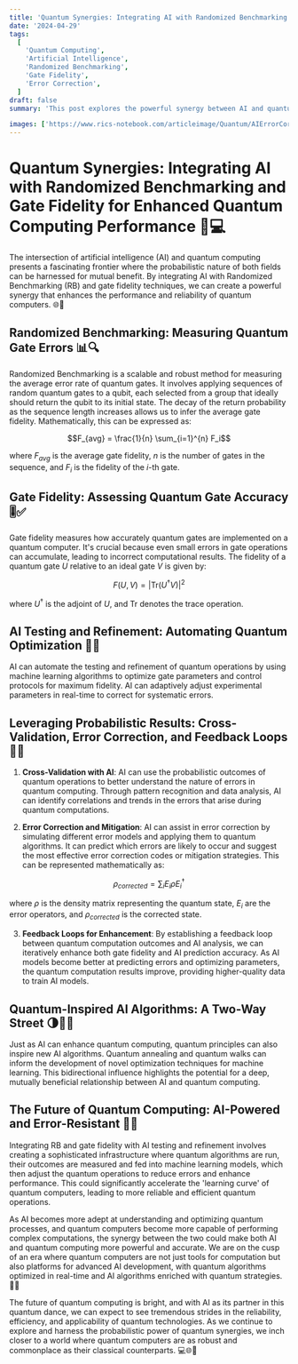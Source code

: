 ```yaml
---
title: 'Quantum Synergies: Integrating AI with Randomized Benchmarking and Gate Fidelity for Enhanced Quantum Computing Performance 🧠💻'
date: '2024-04-29'
tags:
  [
    'Quantum Computing',
    'Artificial Intelligence',
    'Randomized Benchmarking',
    'Gate Fidelity',
    'Error Correction',
  ]
draft: false
summary: 'This post explores the powerful synergy between AI and quantum computing, focusing on how AI can enhance Randomized Benchmarking and gate fidelity. By leveraging the probabilistic nature of both fields, we can create a feedback loop that iteratively improves quantum performance and AI prediction accuracy.'

images: ['https://www.rics-notebook.com/articleimage/Quantum/AIErrorCorrection.png']
---
```


# Quantum Synergies: Integrating AI with Randomized Benchmarking and Gate Fidelity for Enhanced Quantum Computing Performance 🧠💻

The intersection of artificial intelligence (AI) and quantum computing presents a fascinating frontier where the probabilistic nature of both fields can be harnessed for mutual benefit. By integrating AI with Randomized Benchmarking (RB) and gate fidelity techniques, we can create a powerful synergy that enhances the performance and reliability of quantum computers. 🌐🚀

## Randomized Benchmarking: Measuring Quantum Gate Errors 📊🔍

Randomized Benchmarking is a scalable and robust method for measuring the average error rate of quantum gates. It involves applying sequences of random quantum gates to a qubit, each selected from a group that ideally should return the qubit to its initial state. The decay of the return probability as the sequence length increases allows us to infer the average gate fidelity. Mathematically, this can be expressed as:

$$F_{avg} = \frac{1}{n} \sum_{i=1}^{n} F_i$$

where $F_{avg}$ is the average gate fidelity, $n$ is the number of gates in the sequence, and $F_i$ is the fidelity of the $i$-th gate.

## Gate Fidelity: Assessing Quantum Gate Accuracy 🎚️✅

Gate fidelity measures how accurately quantum gates are implemented on a quantum computer. It's crucial because even small errors in gate operations can accumulate, leading to incorrect computational results. The fidelity of a quantum gate $U$ relative to an ideal gate $V$ is given by:

$$F(U, V) = \left| \text{Tr}(U^\dagger V) \right|^2$$

where $U^\dagger$ is the adjoint of $U$, and $\text{Tr}$ denotes the trace operation.

## AI Testing and Refinement: Automating Quantum Optimization 🤖🔧

AI can automate the testing and refinement of quantum operations by using machine learning algorithms to optimize gate parameters and control protocols for maximum fidelity. AI can adaptively adjust experimental parameters in real-time to correct for systematic errors.

## Leveraging Probabilistic Results: Cross-Validation, Error Correction, and Feedback Loops 🎲🔄

1. **Cross-Validation with AI**: AI can use the probabilistic outcomes of quantum operations to better understand the nature of errors in quantum computing. Through pattern recognition and data analysis, AI can identify correlations and trends in the errors that arise during quantum computations.

2. **Error Correction and Mitigation**: AI can assist in error correction by simulating different error models and applying them to quantum algorithms. It can predict which errors are likely to occur and suggest the most effective error correction codes or mitigation strategies. This can be represented mathematically as:

$$\rho_{corrected} = \sum_{i} E_i \rho E_i^\dagger$$

where $\rho$ is the density matrix representing the quantum state, $E_i$ are the error operators, and $\rho_{corrected}$ is the corrected state.

3. **Feedback Loops for Enhancement**: By establishing a feedback loop between quantum computation outcomes and AI analysis, we can iteratively enhance both gate fidelity and AI prediction accuracy. As AI models become better at predicting errors and optimizing parameters, the quantum computation results improve, providing higher-quality data to train AI models.

## Quantum-Inspired AI Algorithms: A Two-Way Street 🌗🚶‍♂️

Just as AI can enhance quantum computing, quantum principles can also inspire new AI algorithms. Quantum annealing and quantum walks can inform the development of novel optimization techniques for machine learning. This bidirectional influence highlights the potential for a deep, mutually beneficial relationship between AI and quantum computing.

## The Future of Quantum Computing: AI-Powered and Error-Resistant 🔮💪

Integrating RB and gate fidelity with AI testing and refinement involves creating a sophisticated infrastructure where quantum algorithms are run, their outcomes are measured and fed into machine learning models, which then adjust the quantum operations to reduce errors and enhance performance. This could significantly accelerate the 'learning curve' of quantum computers, leading to more reliable and efficient quantum operations.

As AI becomes more adept at understanding and optimizing quantum processes, and quantum computers become more capable of performing complex computations, the synergy between the two could make both AI and quantum computing more powerful and accurate. We are on the cusp of an era where quantum computers are not just tools for computation but also platforms for advanced AI development, with quantum algorithms optimized in real-time and AI algorithms enriched with quantum strategies. 🚀🌌

The future of quantum computing is bright, and with AI as its partner in this quantum dance, we can expect to see tremendous strides in the reliability, efficiency, and applicability of quantum technologies. As we continue to explore and harness the probabilistic power of quantum synergies, we inch closer to a world where quantum computers are as robust and commonplace as their classical counterparts. 💻🌐🌟
